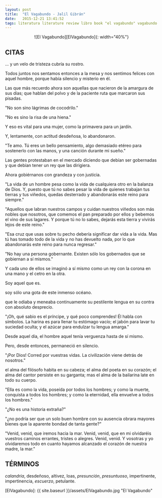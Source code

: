 ```yaml
---
layout: post
title:  "El Vagabundo - Jalil Gibrán"
date:   2015-12-21 13:41:52
tags: literatura literature review libro book "el vagabundo" vagabundo "jalil gibrán" jalil gibrán gibran
---
```




<div style="text-align:center" markdown="1">
![El Vagabundo][ElVagabundo]{: width="40%"}
</div>



## CITAS
... y un velo de tristeza cubría su rostro.

Todos juntos nos sentamos entonces a la mesa y nos sentimos felices con aquel hombre, porque había silencio y misterio en él.

Las que más recuerdo ahora son aquellas que nacieron de la amargura de sus días; que hablan del polvo y de la paciente ruta que marcaron sus pisadas.

"No son sino lágrimas de cocodrilo."

"No es sino la risa de una hiena."

Y eso es vital para una mujer, como la primavera para un jardín.

Y, lentamente, con actitud desdeñosa, lo abandonaron.

"Te amo. Tú eres un bello pensamiento, algo demasiado etéreo para sostenerlo con las manos, y una canción durante mi sueño."

Las gentes protestaban en el mercado diciendo que debían ser gobernadas y que debían tener un rey que las dirigiera.

Ahora gobiérnanos con grandeza y con justicia.

"La vida de un hombre pesa como la vida de cualquiera otro en la balanza de Dios. Y, puesto que tú no sabes pesar la vida de quienes trabajan tus tierras y tus viñedos, quedas desterrado y abandonarás este reino para siempre."

"Aquellos que labran nuestros campos y cuidan nuestros viñedos son más nobles que nosotros, que comemos el pan preparado por ellos y bebemos el vino de sus lagares. Y porque tú no lo sabes, dejarás esta tierra y vivirás lejos de este reino."

"Esa cruz que usas sobre tu pecho debería significar dar vida a la vida. Mas tú has tomado todo de la vida y no has devuelto nada, por lo que abandonarás este reino para nunca regresar."

"No hay una persona gobernante. Existen sólo los gobernados que se gobiernan a sí mismos."

Y cada uno de ellos se imaginó a sí mismo como un rey con la corona en una mano y el cetro en la otra.

Soy aquel que es.

soy sólo una gota de este inmenso océano.

que le odiaba y meneaba continuamente su pestilente lengua en su contra con absoluto desprecio.

"¡Oh, qué sabio es el príncipe, y qué poco comprendes! Él habla con símbolos. La harina es para llenar tu estómago vacío; el jabón para lavar tu suciedad oculta; y el azúcar para endulzar tu lengua amarga."

Desde aquel día, el hombre aquel tenía verguenza hasta de sí mismo.

Pero, desde entonces, permaneció en silencio.

"¡Por Dios! Corred por vuestras vidas. La civilización viene detrás de nosotros."

el alma del filósofo habita en su cabeza; el alma del poeta en su corazón; el alma del cantor persiste en su garganta; mas el alma de la bailarina late en todo su cuerpo.

"Ella es como la vida, poseída por todos los hombres; y como la muerte, conquista a todos los hombres; y como la eternidad, ella envuelve a todos los hombres."

"¿No es una historia extraña?"

"¿no podría ser que un solo buen hombre con su ausencia obrara mayores bienes que la aparente bondad de tanta gente?"

"Venid, venid, que iremos hacia la mar. Venid, venid, que en mi olvidaréis vuestros caminos errantes, tristes o alegres. Venid, venid. Y vosotras y yo olvidaremos todo en cuanto hayamos alcanzado el corazón de nuestra madre, la mar."



## TÉRMINOS
*calandria*, desdeñoso, altivez, loas, *presunción*, *presuntuoso*, impertinente, impertinencia, *escuerzo*, petulante.



[ElVagabundo]: {{ site.baseurl }}/assets/ElVagabundo.jpg "El Vagabundo"
